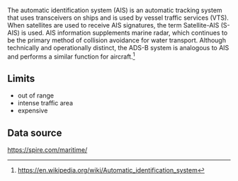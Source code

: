 The automatic identification system (AIS) is an automatic tracking system that uses transceivers on ships and is used by vessel traffic services (VTS). When satellites are used to receive AIS signatures, the term Satellite-AIS (S-AIS) is used. AIS information supplements marine radar, which continues to be the primary method of collision avoidance for water transport. Although technically and operationally distinct, the ADS-B system is analogous to AIS and performs a similar function for aircraft.[^1]

## Limits

- out of range
- intense traffic area
- expensive

## Data source

https://spire.com/maritime/

[^1]: https://en.wikipedia.org/wiki/Automatic_identification_system
